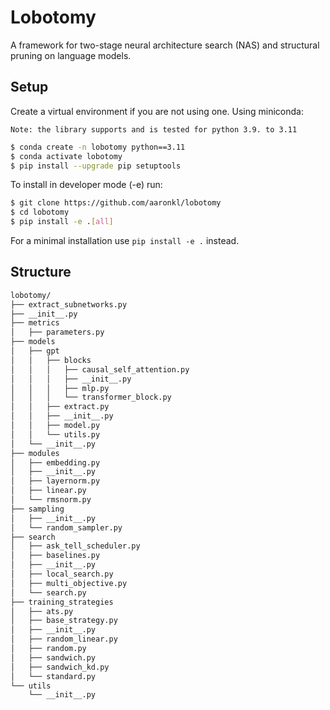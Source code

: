 # Lobotomy
A framework for two-stage neural architecture search (NAS) and structural pruning on language models.

## Setup

Create a virtual environment if you are not using one. Using miniconda:

`Note: the library supports and is tested for python 3.9. to 3.11`


```sh
$ conda create -n lobotomy python==3.11
$ conda activate lobotomy
$ pip install --upgrade pip setuptools
```

To install in developer mode (-e) run:

```sh
$ git clone https://github.com/aaronkl/lobotomy
$ cd lobotomy
$ pip install -e .[all]
```

For a minimal installation use `pip install -e .` instead.

## Structure

```markdown
lobotomy/
├── extract_subnetworks.py
├── __init__.py
├── metrics
│   ├── parameters.py
├── models
│   ├── gpt
│   │   ├── blocks
│   │   │   ├── causal_self_attention.py
│   │   │   ├── __init__.py
│   │   │   ├── mlp.py
│   │   │   └── transformer_block.py
│   │   ├── extract.py
│   │   ├── __init__.py
│   │   ├── model.py
│   │   └── utils.py
│   └── __init__.py
├── modules
│   ├── embedding.py
│   ├── __init__.py
│   ├── layernorm.py
│   ├── linear.py
│   └── rmsnorm.py
├── sampling
│   ├── __init__.py
│   └── random_sampler.py
├── search
│   ├── ask_tell_scheduler.py
│   ├── baselines.py
│   ├── __init__.py
│   ├── local_search.py
│   ├── multi_objective.py
│   └── search.py
├── training_strategies
│   ├── ats.py
│   ├── base_strategy.py
│   ├── __init__.py
│   ├── random_linear.py
│   ├── random.py
│   ├── sandwich.py
│   ├── sandwich_kd.py
│   └── standard.py
└── utils
    └── __init__.py
```

